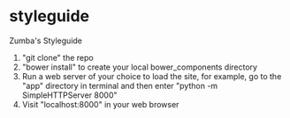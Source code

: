 styleguide
==========

Zumba's Styleguide

1. "git clone" the repo
2. "bower install" to create your local bower_components directory
3. Run a web server of your choice to load the site, for example, go to the "app" directory in terminal and then enter "python -m SimpleHTTPServer 8000"
4. Visit "localhost:8000" in your web browser